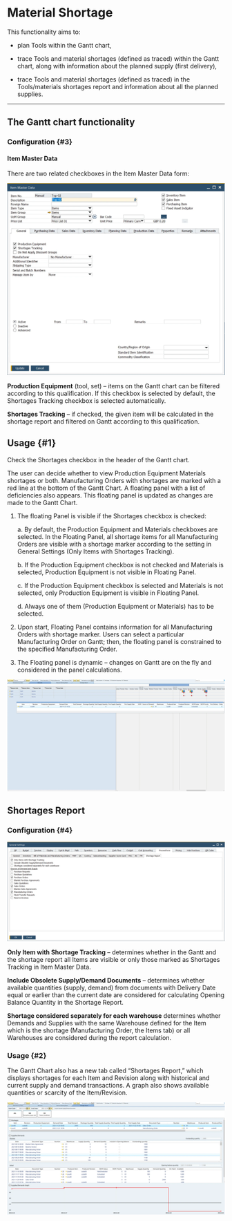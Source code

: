 # Material Shortage

This functionality aims to:

- plan Tools within the Gantt chart,

- trace Tools and material shortages (defined as traced) within the Gantt chart, along with information about the planned supply (first delivery),

- trace Tools and material shortages (defined as traced) in the Tools/materials shortages report and information about all the planned supplies.

---

## The Gantt chart functionality

### Configuration {#3}

#### Item Master Data

There are two related checkboxes in the Item Master Data form:

![Material shortage Item Master Data](./media/material-shortage-item-master-data.webp)

**Production Equipment** (tool, set) – items on the Gantt chart can be filtered according to this qualification. If this checkbox is selected by default, the Shortages Tracking checkbox is selected automatically.

**Shortages Tracking** – if checked, the given item will be calculated in the shortage report and filtered on Gantt according to this qualification.

## Usage {#1}

Check the Shortages checkbox in the header of the Gantt chart.

The user can decide whether to view Production Equipment Materials shortages or both. Manufacturing Orders with shortages are marked with a red line at the bottom of the Gantt Chart. A floating panel with a list of deficiencies also appears. This floating panel is updated as changes are made to the Gantt Chart.

1. The floating Panel is visible if the Shortages checkbox is checked:

   a. By default, the Production Equipment and Materials checkboxes are selected. In the Floating Panel, all shortage items for all Manufacturing Orders are visible with a shortage marker according to the setting in General Settings (Only Items with Shortages Tracking).

   b. If the Production Equipment checkbox is not checked and Materials is selected, Production Equipment is not visible in Floating Panel.

   c. If the Production Equipment checkbox is selected and Materials is not selected, only Production Equipment is visible in Floating Panel.

   d. Always one of them (Production Equipment or Materials) has to be selected.

2. Upon start, Floating Panel contains information for all Manufacturing Orders with shortage marker. Users can select a particular Manufacturing Order on Gantt; then, the floating panel is constrained to the specified Manufacturing Order.
3. The Floating panel is dynamic – changes on Gantt are on the fly and considered in the panel calculations.

![Material Shortages Floating Panel](./media/material-shartages-floating-panel.webp)

## Shortages Report

### Configuration {#4}

![General Settings Shortage Report](./media/general-settings-shortage-report.webp)

**Only Item with Shortage Tracking** – determines whether in the Gantt and the shortage report all Items are visible or only those marked as Shortages Tracking in Item Master Data.

**Include Obsolete Supply/Demand Documents** – determines whether available quantities (supply, demand) from documents with Delivery Date equal or earlier than the current date are considered for calculating Opening Balance Quantity in the Shortage Report.

**Shortage considered separately for each warehouse** determines whether Demands and Supplies with the same Warehouse defined for the Item which is the shortage (Manufacturing Order, the Items tab) or all Warehouses are considered during the report calculation.

### Usage {#2}

The Gantt Chart also has a new tab called “Shortages Report,” which displays shortages for each Item and Revision along with historical and current supply and demand transactions. A graph also shows available quantities or scarcity of the Item/Revision.

![Material Shortages Graph](./media/material-shortages-graph.webp)
